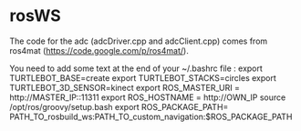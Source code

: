 rosWS
=====

The code for the adc (adcDriver.cpp and adcClient.cpp) comes from ros4mat  (https://code.google.com/p/ros4mat/). 

You need to add some text at the end of your ~/.bashrc file :
  export TURTLEBOT_BASE=create
  export TURTLEBOT_STACKS=circles
  export TURTLEBOT_3D_SENSOR=kinect
  export ROS_MASTER_URI = http://MASTER_IP::11311
  export ROS_HOSTNAME = http://OWN_IP
  source /opt/ros/groovy/setup.bash
  export ROS_PACKAGE_PATH= PATH_TO_rosbuild_ws:PATH_TO_custom_navigation:$ROS_PACKAGE_PATH
